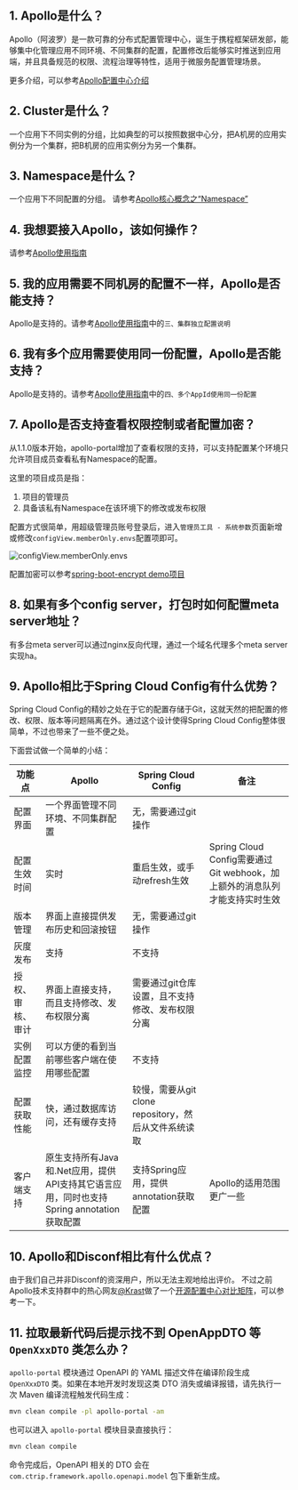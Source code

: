 ## 1. Apollo是什么？
Apollo（阿波罗）是一款可靠的分布式配置管理中心，诞生于携程框架研发部，能够集中化管理应用不同环境、不同集群的配置，配置修改后能够实时推送到应用端，并且具备规范的权限、流程治理等特性，适用于微服务配置管理场景。

更多介绍，可以参考[Apollo配置中心介绍](zh/design/apollo-introduction)

## 2. Cluster是什么？
一个应用下不同实例的分组，比如典型的可以按照数据中心分，把A机房的应用实例分为一个集群，把B机房的应用实例分为另一个集群。

## 3. Namespace是什么？
一个应用下不同配置的分组。
请参考[Apollo核心概念之“Namespace”](zh/design/apollo-core-concept-namespace)

## 4. 我想要接入Apollo，该如何操作？
请参考[Apollo使用指南](zh/portal/apollo-user-guide)

## 5. 我的应用需要不同机房的配置不一样，Apollo是否能支持？
Apollo是支持的。请参考[Apollo使用指南](zh/portal/apollo-user-guide)中的`三、集群独立配置说明`

## 6. 我有多个应用需要使用同一份配置，Apollo是否能支持？
Apollo是支持的。请参考[Apollo使用指南](zh/portal/apollo-user-guide)中的`四、多个AppId使用同一份配置`

## 7. Apollo是否支持查看权限控制或者配置加密？
从1.1.0版本开始，apollo-portal增加了查看权限的支持，可以支持配置某个环境只允许项目成员查看私有Namespace的配置。

这里的项目成员是指：
1. 项目的管理员
2. 具备该私有Namespace在该环境下的修改或发布权限

配置方式很简单，用超级管理员账号登录后，进入`管理员工具 - 系统参数`页面新增或修改`configView.memberOnly.envs`配置项即可。

![configView.memberOnly.envs](https://user-images.githubusercontent.com/837658/46456519-c155e100-c7e1-11e8-969b-8f332379fa29.png)

配置加密可以参考[spring-boot-encrypt demo项目](https://github.com/ctripcorp/apollo-use-cases/tree/master/spring-boot-encrypt)

## 8. 如果有多个config server，打包时如何配置meta server地址？
有多台meta server可以通过nginx反向代理，通过一个域名代理多个meta server实现ha。

## 9. Apollo相比于Spring Cloud Config有什么优势？
Spring Cloud Config的精妙之处在于它的配置存储于Git，这就天然的把配置的修改、权限、版本等问题隔离在外。通过这个设计使得Spring Cloud Config整体很简单，不过也带来了一些不便之处。

下面尝试做一个简单的小结：

| 功能点           | Apollo                                     | Spring Cloud Config                             | 备注                                                                       |
|------------------|--------------------------------------------|-------------------------------------------------|----------------------------------------------------------------------------|
| 配置界面         | 一个界面管理不同环境、不同集群配置         | 无，需要通过git操作                             |                                                                            |
| 配置生效时间     | 实时                                       | 重启生效，或手动refresh生效                                        | Spring Cloud Config需要通过Git webhook，加上额外的消息队列才能支持实时生效 |
| 版本管理         | 界面上直接提供发布历史和回滚按钮           | 无，需要通过git操作                             |                                                                            |
| 灰度发布         | 支持                                  | 不支持                                          |                                                                            |
| 授权、审核、审计 | 界面上直接支持，而且支持修改、发布权限分离 | 需要通过git仓库设置，且不支持修改、发布权限分离 |                                                                            |
| 实例配置监控     | 可以方便的看到当前哪些客户端在使用哪些配置   | 不支持                                          |                                                                            |
| 配置获取性能     | 快，通过数据库访问，还有缓存支持         | 较慢，需要从git clone repository，然后从文件系统读取 |                                                                            |
| 客户端支持       | 原生支持所有Java和.Net应用，提供API支持其它语言应用，同时也支持Spring annotation获取配置  | 支持Spring应用，提供annotation获取配置          | Apollo的适用范围更广一些                      |

## 10. Apollo和Disconf相比有什么优点？

由于我们自己并非Disconf的资深用户，所以无法主观地给出评价。
不过之前Apollo技术支持群中的热心网友[@Krast](https://github.com/krast)做了一个[开源配置中心对比矩阵](https://github.com/apolloconfig/apollo/files/983064/default.pdf)，可以参考一下。

## 11. 拉取最新代码后提示找不到 OpenAppDTO 等 `OpenXxxDTO` 类怎么办？
`apollo-portal` 模块通过 OpenAPI 的 YAML 描述文件在编译阶段生成 `OpenXxxDTO` 类。如果在本地开发时发现这类 DTO 消失或编译报错，请先执行一次 Maven 编译流程触发代码生成：

```bash
mvn clean compile -pl apollo-portal -am
```

也可以进入 `apollo-portal` 模块目录直接执行：

```bash
mvn clean compile
```

命令完成后，OpenAPI 相关的 DTO 会在 `com.ctrip.framework.apollo.openapi.model` 包下重新生成。
